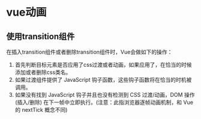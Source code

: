 # vue动画
## 使用transition组件
在插入transition组件或者删除transition组件时，Vue会做如下的操作：
1. 首先判断目标元素是否应用了css过渡或者动画，如果应用了，在恰当的时候添加或者删除css类名。
2. 如果过渡组件提供了 JavaScript 钩子函数，这些钩子函数将在恰当的时机被调用。
3. 如果没有找到 JavaScript 钩子并且也没有检测到 CSS 过渡/动画，DOM 操作 (插入/删除) 在下一帧中立即执行。(注意：此指浏览器逐帧动画机制，和 Vue 的 nextTick 概念不同)
<transition></transition>